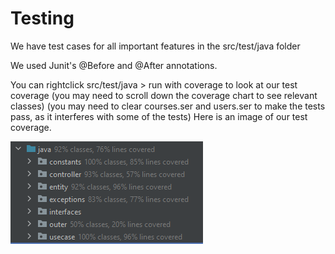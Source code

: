 # Testing

We have test cases for all important features in the src/test/java folder

We used Junit's @Before and @After annotations.

You can rightclick src/test/java > run with coverage to look at our test coverage
(you may need to scroll down the coverage chart to see relevant classes)
(you may need to clear courses.ser and users.ser to make the tests pass, as it interferes with some of the tests)
Here is an image of our test coverage.

![](../resource/testcoverage.png)
